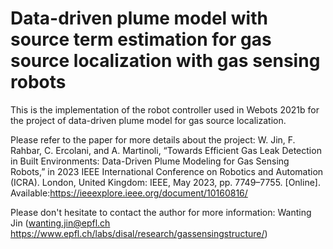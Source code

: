 # Data-driven plume model with source term estimation for gas source localization with gas sensing robots

This is the implementation of the robot controller used in Webots 2021b for the project of data-driven plume model for gas source localization.

Please refer to the paper for more details about the project: W. Jin, F. Rahbar, C. Ercolani, and A. Martinoli, “Towards Efficient Gas Leak Detection in Built Environments: Data-Driven Plume Modeling for Gas Sensing Robots,” in 2023 IEEE International Conference on Robotics and Automation (ICRA). London, United Kingdom: IEEE, May 2023, pp. 7749–7755. [Online]. Available:https://ieeexplore.ieee.org/document/10160816/

Please don't hesitate to contact the author for more information: Wanting Jin (wanting.jin@epfl.ch https://www.epfl.ch/labs/disal/research/gassensingstructure/)

